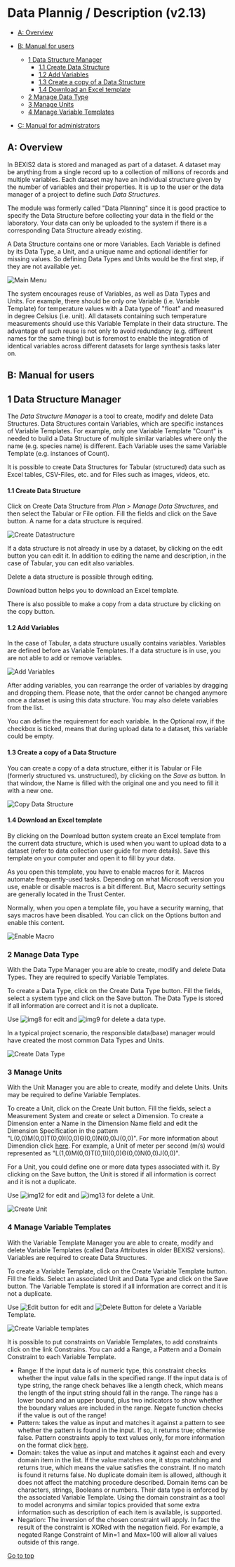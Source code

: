 # Data Plannig / Description (v2.13)

<!-- TOC -->

- [A: Overview](#a-overview)

- [B: Manual for users](#b-manual-for-users)
	- [1 Data Structure Manager](#1-data-structure-manager)
		- [1.1 Create Data Structure](#11-create-data-structure)
		- [1.2 Add Variables](#12-add-variables)
		- [1.3 Create a copy of a Data Structure](#13-create-a-copy-of-a-data-structure)
		- [1.4 Download an Excel template](#14-download-an-excel-template)
	- [2 Manage Data Type](#2-manage-data-type)
	- [3 Manage Units](#3-manage-units)
	- [4 Manage Variable Templates](#4-manage-variable-templates)

- [C: Manual for administrators](#c-manual-for-administrators)


<!-- /TOC -->

## A: Overview

In BEXIS2 data is stored and managed as part of a dataset. A dataset may be anything from a single record up to a collection of millions of records and multiple variables. Each dataset may have an individual structure given by the number of variables and their properties. It is up to the user or the data manager of a project to define such *Data Structures*. 

The module was formerly called "Data Planning" since it is good practice to specify the Data Structure before collecting your data in the field or the laboratory. Your data can only be uploaded to the system if there is a corresponding Data Structure already existing.

A Data Structure contains one or more Variables. Each Variable is defined by its Data Type, a Unit, and a unique name and optional identifier for missing values. So defining Data Types and Units would be the first step, if they are not available yet.

![Main Menu](./Images/main_menu.png) 

The system encourages reuse of Variables, as well as Data Types and Units. For example, there should be only one Variable (i.e. Variable Template) for temperature values with a Data type of "float" and measured in degree Celsius (i.e. unit). All datasets containing such temperature measurements should use this Variable Template in their data structure. The advantage of such reuse is not only to avoid redundancy (e.g. different names for the same thing) but is foremost to enable the integration of identical variables across different datasets for large synthesis tasks later on.


## B: Manual for users
## 1 Data Structure Manager

The *Data Structure Manager* is a tool to create, modify and delete Data Structures. Data Structures contain Variables, which are specific instances of Variable Templates. For example, only one Variable Template "Count" is needed to build a Data Structure of multiple similar variables where only the name (e.g. species name) is different. Each Variable uses the same Variable Template (e.g. instances of Count).

It is possible to create Data Structures for Tabular (structured) data such as Excel tables, CSV-Files, etc. and for Files such as images, videos, etc.

#### 1.1 Create Data Structure

Click on Create Data Structure from *Plan > Manage Data Structures*, and then select the Tabular or File option. Fill the fields and click on the Save button. A name for a data structure is required.

![Create Datastructure](./Images/create_data_structure.png) 

If a data structure is not already in use by a dataset, by clicking on the edit button you can edit it. In addition to editing the name and description, in the case of Tabular, you can edit also variables.

Delete a data structure is possible through editing.

Download button helps you to download an Excel template.

There is also possible to make a copy from a data structure by clicking on the copy button.

#### 1.2 Add Variables

In the case of Tabular, a data structure usually contains variables. Variables are defined before as Variable Templates. If a data structure is in use, you are not able to add or remove variables.

![Add Variables](./Images/add_variables.png) 

After adding variables, you can rearrange the order of variables by dragging and dropping them. Please note, that the order cannot be changed anymore once a dataset is using this data structure. You may also delete variables from the list.

You can define the requirement for each variable. In the Optional row, if the checkbox is ticked, means that during upload data to a dataset, this variable could be empty.

#### 1.3 Create a copy of a Data Structure

You can create a copy of a data structure, either it is Tabular or File (formerly structured vs. unstructured), by clicking on the _Save as_ button. In that window, the Name is filled with the original one and you need to fill it with a new one.

![Copy Data Structure](./Images/copy_data_structure.png) 

#### 1.4 Download an Excel template

By clicking on the Download button system create an Excel template from the current data structure, which is used when you want to upload data to a dataset (refer to data collection user guide for more details). Save this template on your computer and open it to fill by your data.

As you open this template, you have to enable macros for it. Macros automate frequently-used tasks. Depending on what Microsoft version you use, enable or disable macros is a bit different. But, Macro security settings are generally located in the Trust Center.

Normally, when you open a template file, you have a security warning, that says macros have been disabled. You can click on the Options button and enable this content.

![Enable Macro](./Images/Help_img6.png) 

### 2 Manage Data Type

With the Data Type Manager you are able to create, modify and delete Data Types. They are required to specify Variable Templates.

To create a Data Type, click on the Create Data Type button. Fill the fields, select a system type and click on the Save button. The Data Type is stored if all information are correct and it is not a duplicate.

Use ![img8](./Images/edit_button.png) for edit and ![img9](./Images/delete_button.png) for delete a data type.

In a typical project scenario, the responsible data(base) manager would have created the most common Data Types and Units.

![Create Data Type](./Images/create_data_type.png) 

### 3 Manage Units

With the Unit Manager you are able to create, modify and delete Units. Units may be required to define Variable Templates.

To create a Unit, click on the Create Unit button. Fill the fields, select a Measurement System and create or select a Dimension. To create a Dimension enter a Name in the Dimension Name field and edit the Dimension Specification in the pattern "L(0,0)M(0,0)T(0,0)I(0,0)Θ(0,0)N(0,0)J(0,0)". For more information about Dimendion click [here](https://translate.google.de/translate?sl=de&tl=en&js=y&prev=_t&hl=de&ie=UTF-8&u=https%3A%2F%2Fde.wikipedia.org%2Fwiki%2FDimension_%28Gr%25C3%25B6%25C3%259Fensystem%29&edit-text=). For example, a Unit of meter per second (m/s) would represented as "L(1,0)M(0,0)T(0,1)I(0,0)Θ(0,0)N(0,0)J(0,0)".

For a Unit, you could define one or more data types associated with it. By clicking on the Save button, the Unit is stored if all information is correct and it is not a duplicate.

Use ![img12](./Images/edit_button.png) for edit and ![img13](./Images/delete_button.png) for delete a Unit.

![Create Unit](./Images/create_unit.png) 

### 4 Manage Variable Templates

With the Variable Template Manager you are able to create, modify and delete Variable Templates (called Data Attributes in older BEXIS2 versions). Variables are required to create Data Structures.

To create a Variable Template, click on the Create Variable Template button. Fill the fields. Select an associated Unit and Data Type and click on the Save button. The Variable Template is stored if all information are correct and it is not a duplicate.

Use ![Edit button](./Images/edit_button.png) for edit and ![Delete Button](./Images/delete_button.png) for delete a Variable Template.

![Create Variable templates](./Images/create_variable.png) 

It is possible to put constraints on Variable Templates, to add constraints click on the link Constrains. You can add a Range, a Pattern and a Domain Constraint to each Variable Template.

*   Range: If the input data is of numeric type, this constraint checks whether the input value falls in the specified range. If the input data is of type string, the range check behaves like a length check, which means the length of the input string should fall in the range. The range has a lower bound and an upper bound, plus two indicators to show whether the boundary values are included in the range. Negate function checks if the value is out of the range!
*   Pattern: takes the value as input and matches it against a pattern to see whether the pattern is found in the input. If so, it returns true; otherwise false. Pattern constraints apply to text values only, for more information on the format click [here](https://en.wikipedia.org/wiki/Regular_expression).
*   Domain: takes the value as input and matches it against each and every domain item in the list. If the value matches one, it stops matching and returns true, which means the value satisfies the constraint. If no match is found it returns false. No duplicate domain item is allowed, although it does not affect the matching procedure described. Domain items can be characters, strings, Booleans or numbers. Their data type is enforced by the associated Variable Template. Using the domain constraint as a tool to model acronyms and similar topics provided that some extra information such as description of each item is available, is supported.
*   Negation: The inversion of the chosen constraint will apply. In fact the result of the constraint is XORed with the negation field. For example, a negated Range Constraint of Min=1 and Max=100 will allow all values outside of this range.


[Go to top](#a-overview)

